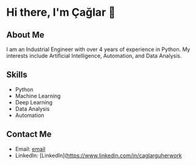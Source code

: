# Hi there, I'm Çağlar 👋

## About Me
I am an Industrial Engineer with over 4 years of experience in Python. My interests include Artificial Intelligence, Automation, and Data Analysis.


## Skills
- Python
- Machine Learning
- Deep Learning
- Data Analysis
- Automation


## Contact Me
- Email: [email](caglarguher.business@gmail.com)
- LinkedIn: [LinkedIn](https://www.linkedin.com/in/caglarguherwork
